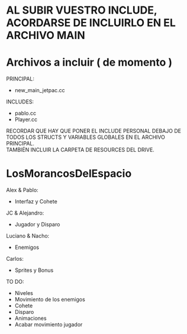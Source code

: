 # AL SUBIR VUESTRO INCLUDE, ACORDARSE DE INCLUIRLO EN EL ARCHIVO MAIN
# Archivos a incluir ( de momento )
PRINCIPAL: 
- new_main_jetpac.cc

INCLUDES:
- pablo.cc
- Player.cc


RECORDAR QUE HAY QUE PONER EL INCLUDE PERSONAL DEBAJO DE TODOS LOS STRUCTS Y VARIABLES GLOBALES EN EL ARCHIVO PRINCIPAL.    
TAMBIÉN INCLUIR LA CARPETA DE RESOURCES DEL DRIVE.


# LosMorancosDelEspacio

Alex & Pablo:
- Interfaz y Cohete

JC & Alejandro:
- Jugador y Disparo

Luciano & Nacho:
- Enemigos

Carlos:
- Sprites y Bonus

TO DO:
- Niveles
- Movimiento de los enemigos
- Cohete
- Disparo
- Animaciones
- Acabar movimiento jugador
